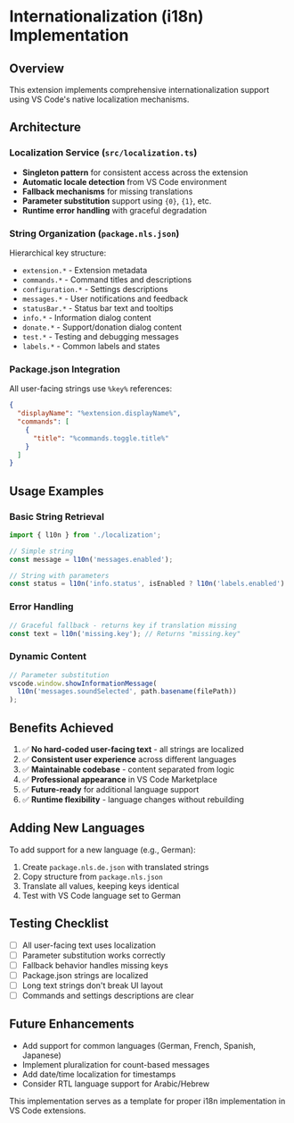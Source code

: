 # Internationalization (i18n) Implementation

## Overview
This extension implements comprehensive internationalization support using VS Code's native localization mechanisms.

## Architecture

### Localization Service (`src/localization.ts`)
- **Singleton pattern** for consistent access across the extension
- **Automatic locale detection** from VS Code environment
- **Fallback mechanisms** for missing translations
- **Parameter substitution** support using `{0}`, `{1}`, etc.
- **Runtime error handling** with graceful degradation

### String Organization (`package.nls.json`)
Hierarchical key structure:
- `extension.*` - Extension metadata
- `commands.*` - Command titles and descriptions  
- `configuration.*` - Settings descriptions
- `messages.*` - User notifications and feedback
- `statusBar.*` - Status bar text and tooltips
- `info.*` - Information dialog content
- `donate.*` - Support/donation dialog content
- `test.*` - Testing and debugging messages
- `labels.*` - Common labels and states

### Package.json Integration
All user-facing strings use `%key%` references:
```json
{
  "displayName": "%extension.displayName%",
  "commands": [
    {
      "title": "%commands.toggle.title%"
    }
  ]
}
```

## Usage Examples

### Basic String Retrieval
```typescript
import { l10n } from './localization';

// Simple string
const message = l10n('messages.enabled');

// String with parameters
const status = l10n('info.status', isEnabled ? l10n('labels.enabled') : l10n('labels.disabled'));
```

### Error Handling
```typescript
// Graceful fallback - returns key if translation missing
const text = l10n('missing.key'); // Returns "missing.key"
```

### Dynamic Content
```typescript
// Parameter substitution
vscode.window.showInformationMessage(
  l10n('messages.soundSelected', path.basename(filePath))
);
```

## Benefits Achieved

1. ✅ **No hard-coded user-facing text** - all strings are localized
2. ✅ **Consistent user experience** across different languages
3. ✅ **Maintainable codebase** - content separated from logic
4. ✅ **Professional appearance** in VS Code Marketplace
5. ✅ **Future-ready** for additional language support
6. ✅ **Runtime flexibility** - language changes without rebuilding

## Adding New Languages

To add support for a new language (e.g., German):

1. Create `package.nls.de.json` with translated strings
2. Copy structure from `package.nls.json`
3. Translate all values, keeping keys identical
4. Test with VS Code language set to German

## Testing Checklist

- [ ] All user-facing text uses localization
- [ ] Parameter substitution works correctly
- [ ] Fallback behavior handles missing keys
- [ ] Package.json strings are localized
- [ ] Long text strings don't break UI layout
- [ ] Commands and settings descriptions are clear

## Future Enhancements

- Add support for common languages (German, French, Spanish, Japanese)
- Implement pluralization for count-based messages
- Add date/time localization for timestamps
- Consider RTL language support for Arabic/Hebrew

This implementation serves as a template for proper i18n implementation in VS Code extensions.

